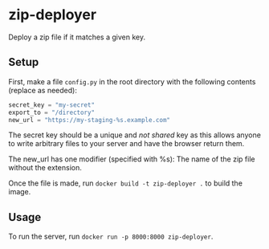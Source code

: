 # zip-deployer
Deploy a zip file if it matches a given key.

## Setup

First, make a file `config.py` in the root directory with the following contents (replace as needed):

```python
secret_key = "my-secret"
export_to = "/directory"
new_url = "https://my-staging-%s.example.com"
```

The secret key should be a unique and _not shared_ key as this allows anyone to write arbitrary files to your server and have the browser return them.

The new_url has one modifier (specified with %s): The name of the zip file without the extension.

Once the file is made, run `docker build -t zip-deployer .` to build the image.

## Usage

To run the server, run `docker run -p 8000:8000 zip-deployer`.
